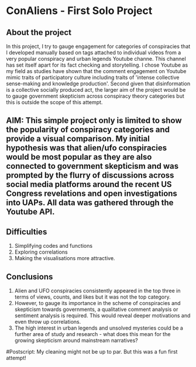 # ConAliens - First Solo Project 


## About the project
In this project, I try to gauge engagement for categories of conspiracies that I developed manually based on tags attached to individual videos from a very popular conspiracy and urban legends Youtube channe. This channel has set itself apart for its fact checking and storytelling. 
I chose Youtube as my field as studies have shown that the comment engagement on Youtube mimic traits of participatory culture including traits of 'intense collective sense-making and knowledge production'. Second given that disinformation is a collective socially produced act, the larger aim of the project would be to gauge government skepticism across conspiracy theory categories but this is outside the scope of this attempt. 

## AIM: This simple project only is limited to show the popularity of conspiracy categories and provide a visual comparison. My initial hypothesis was that alien/ufo conspiracies would be most popular as they are also connected to government skepticism and was prompted by the flurry of discussions across social media platforms around the recent US Congress revelations and open investigations into UAPs. All data was gathered through the Youtube API.

## Difficulties
 1. Simplifying codes and functions 
 2. Exploring correlations
 3. Making the visualisations more attractive.
 

## Conclusions
1. Alien and UFO conspiracies consistently appeared in the top three in terms of views, counts, and likes but it was not the top category.
2. However, to gauge its importance in the scheme of conspiracies and skepticism towards governments, a qualitative comment analysis or sentiment analysis is required. This would reveal deeper motivations and even throw up correlations. 
3. The high interest in urban legends and unsolved mysteries could be a further area of study and research - what does this mean for the growing skepticism around mainstream narratives? 

#Postscript:
My cleaning might not be up to par. But this was a fun first attempt!



